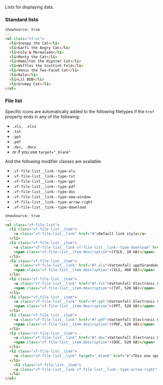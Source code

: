 Lists for displaying data.

### Standard lists

```html
showSource: true
---
<ul class="vf-ul">
  <li>Snoopy the Cat</li>
  <li>Garfi the Angry Cat</li>
  <li>Cole & Marmalade</li>
  <li>Monty the Cat</li>
  <li>Hamilton the Hipster Cat</li>
  <li>Waffles the Scottish Fold</li>
  <li>Venus the Two-Faced Cat</li>
  <li>Nala</li>
  <li>Lil BUB</li>
  <li>Grumpy Cat</li>
</ul>
```


### File list

Specific icons are automatically added to the following filetypes if the `href` property ends in any of the following: 

* `.xls, .xlsx`
* `.txt`
* `.ppt`
* `.pdf`
* `.doc, .docx`
* or if you use `target="_blank"`

And the following modifier classes are available:

* `.vf-file-list__link--type-xls`
* `.vf-file-list__link--type-txt`
* `.vf-file-list__link--type-ppt`
* `.vf-file-list__link--type-pdf`
* `.vf-file-list__link--type-doc`
* `.vf-file-list__link--type-new-window`
* `.vf-file-list__link--type-arrow-right`
* `.vf-file-list__link--type-download`

```html
showSource: true
---
<ul class="vf-file-list">
  <li class="vf-file-list__item">
    <a class="vf-file-list__link" href="#">Default link style</a>
  </li>
  <li class="vf-file-list__item">
    <a class="vf-file-list__link vf-file-list__link--type-download" href="#">File name goes here</a>
    <span class="vf-file-list__item-description">(FILE, 10 kB)</span>
  </li>
  <li class="vf-file-list__item">
    <a class="vf-file-list__link" href="#?.xls">Vattenfall uppförandekod för leverantörer, bilaga 9</a>
    <span class="vf-file-list__item-description">(XLS, 460 kB)</span>
  </li>
  <li class="vf-file-list__item">
    <a class="vf-file-list__link" href="#?.txt">Vattenfall Electronic Commerce Guidelines, bilaga 10a</a>
    <span class="vf-file-list__item-description">(TXT, 520 kB)</span>
  </li>
  <li class="vf-file-list__item">
    <a class="vf-file-list__link" href="#?.ppt">Vattenfall Electronic Commerce Guidelines, bilaga 10a</a>
    <span class="vf-file-list__item-description">(PPT, 520 kB)</span>
  </li>
  <li class="vf-file-list__item">
    <a class="vf-file-list__link" href="#?.pdf">Vattenfall Electronic Commerce Guidelines, bilaga 10a</a>
    <span class="vf-file-list__item-description">(PDF, 520 kB)</span>
  </li>
  <li class="vf-file-list__item">
    <a class="vf-file-list__link" href="#?.doc">Vattenfall Electronic Commerce Guidelines, bilaga 10a</a>
    <span class="vf-file-list__item-description">(DOC, 520 kB)</span>
  </li>
  <li class="vf-file-list__item">
    <a class="vf-file-list__link" target="_blank" href="#">This one opens in a new window</a>
  </li>
    <li class="vf-file-list__item">
    <a class="vf-file-list__link vf-file-list__link--type-arrow-right" href="#">Just a link with an arrow</a>
  </li>
</ul>
```